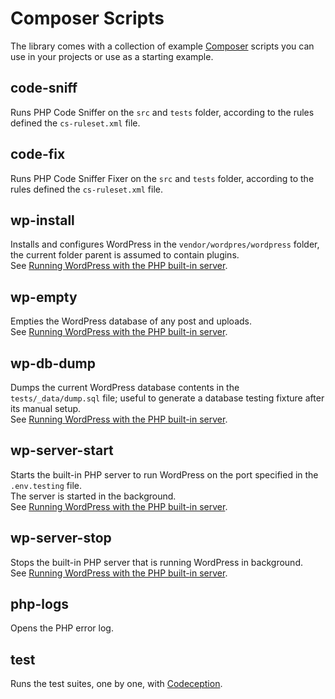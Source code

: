 # Composer Scripts
The library comes with a collection of example [Composer](https://getcomposer.org/) scripts you can use in your projects or use as a starting example.

## code-sniff
Runs PHP Code Sniffer on the `src` and `tests` folder, according to the rules defined the `cs-ruleset.xml` file.

## code-fix
Runs PHP Code Sniffer Fixer on the `src` and `tests` folder, according to the rules defined the `cs-ruleset.xml` file.

## wp-install
Installs and configures WordPress in the `vendor/wordpres/wordpress` folder, the current folder parent is assumed to contain plugins.  
See [Running WordPress with the PHP built-in server](Composer/Running_WordPress.md).

## wp-empty
Empties the WordPress database of any post and uploads.  
See [Running WordPress with the PHP built-in server](Composer/Running_WordPress.md).

## wp-db-dump
Dumps the current WordPress database contents in the `tests/_data/dump.sql` file; useful to generate a database testing fixture after its manual setup.  
See [Running WordPress with the PHP built-in server](Composer/Running_WordPress.md).

## wp-server-start
Starts the built-in PHP server to run WordPress on the port specified in the `.env.testing` file.  
The server is started in the background.  
See [Running WordPress with the PHP built-in server](Composer/Running_WordPress.md).

## wp-server-stop
Stops the built-in PHP server that is running WordPress in background.  
See [Running WordPress with the PHP built-in server](Composer/Running_WordPress.md).

## php-logs
Opens the PHP error log.

## test
Runs the test suites, one by one, with [Codeception](http://codeception.com/ "Codeception - BDD-style PHP testing.").